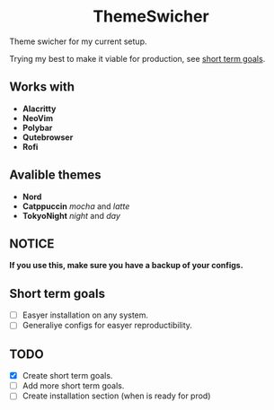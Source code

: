 <h1 align="center">ThemeSwicher</h1>

Theme swicher for my current setup.

Trying my best to make it viable for production, see [short term goals](#short-term-goals).

## Works with
- **Alacritty**
- **NeoVim**
- **Polybar**
- **Qutebrowser**
- **Rofi**

## Avalible themes
- **Nord**
- **Catppuccin** _mocha_ and _latte_
- **TokyoNight** _night_ and _day_

## NOTICE
**If you use this, make sure you have a backup of your configs.**

## Short term goals

- [ ] Easyer installation on any system.
- [ ] Generaliye configs for easyer reproductibility.

## TODO

- [x] Create short term goals.
- [ ] Add more short term goals.
- [ ] Create installation section (when is ready for prod)

